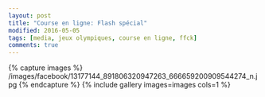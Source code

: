 ```yaml
---
layout: post
title: "Course en ligne: Flash spécial"
modified: 2016-05-05
tags: [media, jeux olympiques, course en ligne, ffck]
comments: true
---
```


{% capture images %}
/images/facebook/13177144_891806320947263_666659200909544274_n.jpg
{% endcapture %}
{% include gallery images=images cols=1 %}
